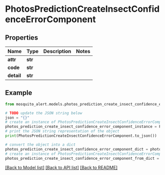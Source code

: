 # PhotosPredictionCreateInsectConfidenceErrorComponent


## Properties

Name | Type | Description | Notes
------------ | ------------- | ------------- | -------------
**attr** | **str** |  | 
**code** | **str** |  | 
**detail** | **str** |  | 

## Example

```python
from mosquito_alert.models.photos_prediction_create_insect_confidence_error_component import PhotosPredictionCreateInsectConfidenceErrorComponent

# TODO update the JSON string below
json = "{}"
# create an instance of PhotosPredictionCreateInsectConfidenceErrorComponent from a JSON string
photos_prediction_create_insect_confidence_error_component_instance = PhotosPredictionCreateInsectConfidenceErrorComponent.from_json(json)
# print the JSON string representation of the object
print(PhotosPredictionCreateInsectConfidenceErrorComponent.to_json())

# convert the object into a dict
photos_prediction_create_insect_confidence_error_component_dict = photos_prediction_create_insect_confidence_error_component_instance.to_dict()
# create an instance of PhotosPredictionCreateInsectConfidenceErrorComponent from a dict
photos_prediction_create_insect_confidence_error_component_from_dict = PhotosPredictionCreateInsectConfidenceErrorComponent.from_dict(photos_prediction_create_insect_confidence_error_component_dict)
```
[[Back to Model list]](../README.md#documentation-for-models) [[Back to API list]](../README.md#documentation-for-api-endpoints) [[Back to README]](../README.md)


